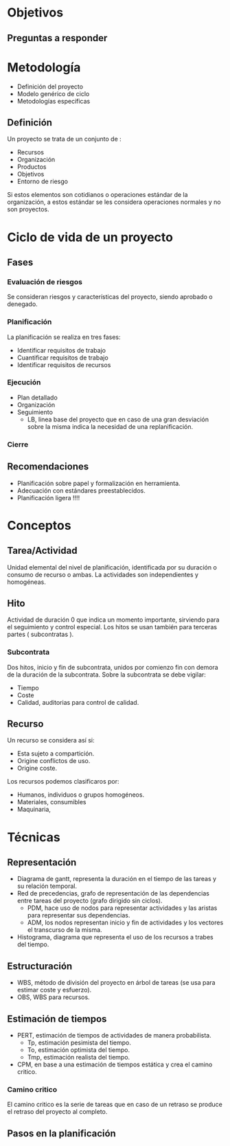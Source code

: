 # Objetivos
## Preguntas a responder
# Metodología
- Definición del proyecto
- Modelo genérico de ciclo
- Metodologías especificas

## Definición
Un proyecto se trata de un conjunto de :
- Recursos
- Organización
- Productos
- Objetivos
- Entorno de riesgo

Si estos elementos son cotidianos o operaciones estándar de la organización, a estos estándar se les considera operaciones normales y no son proyectos.
# Ciclo de vida de un proyecto
## Fases
### Evaluación de riesgos
Se consideran riesgos y características del proyecto, siendo aprobado o denegado.
### Planificación
La planificación se realiza en tres fases:
- Identificar requisitos de trabajo
- Cuantificar requisitos de trabajo
- Identificar requisitos de recursos

### Ejecución
- Plan detallado
- Organización
- Seguimiento
	- LB, linea base del proyecto que en caso de una gran desviación sobre la misma indica la necesidad de una replanificación.

### Cierre
## Recomendaciones
- Planificación sobre papel y formalización en herramienta.
- Adecuación con estándares preestablecidos.
- Planificación ligera !!!!

# Conceptos
## Tarea/Actividad
Unidad elemental del nivel de planificación, identificada por su duración o consumo de recurso o ambas.
La actividades son independientes y homogéneas.
## Hito
Actividad de duración 0 que indica un momento importante, sirviendo para el seguimiento y control especial. Los hitos se usan también para terceras partes ( subcontratas ).
### Subcontrata
Dos hitos, inicio y fin de subcontrata, unidos por comienzo fin con demora de la duración de la subcontrata. Sobre la subcontrata se debe vigilar:
- Tiempo
- Coste
- Calidad, auditorias para control de calidad.

## Recurso
Un recurso se considera así si:
- Esta sujeto a compartición.
- Origine conflictos de uso.
- Origine coste.

Los recursos podemos clasificaros por:
- Humanos, individuos o grupos homogéneos.
- Materiales, consumibles
- Maquinaria, 

# Técnicas
## Representación
- Diagrama de gantt, representa la duración en el tiempo de las tareas y su relación temporal.
- Red de precedencias, grafo de representación de las dependencias entre tareas del proyecto (grafo dirigido sin ciclos).
	- PDM, hace uso de nodos para representar actividades y las aristas para representar sus dependencias.
	- ADM, los nodos representan inicio y fin de actividades y los vectores el transcurso de la misma.
- Histograma, diagrama que representa el uso de los recursos a trabes del tiempo.

## Estructuración
- WBS, método de división del proyecto en árbol de tareas (se usa para estimar coste y esfuerzo).
- OBS, WBS para recursos.

## Estimación de tiempos
- PERT, estimación de tiempos de actividades de manera probabilista.
	- Tp, estimación pesimista del tiempo.
	- To, estimación optimista del tiempo.
	- Tmp, estimación realista del tiempo.
- CPM, en base a una estimación de tiempos estática y crea el camino critico.

### Camino critico
El camino critico es la serie de tareas que en caso de un retraso se produce el retraso del proyecto al completo.
## Pasos en la planificación
